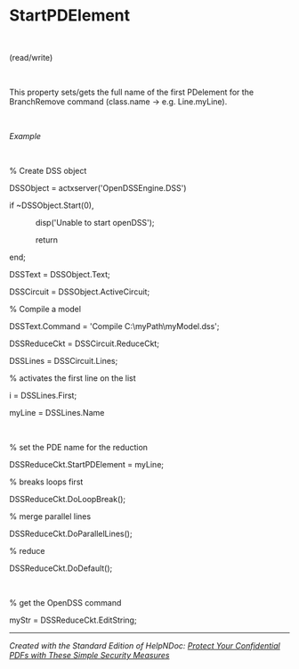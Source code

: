 # StartPDElement

&nbsp;

(read/write)

&nbsp;

This property sets/gets the full name of the first PDelement for the BranchRemove command (class.name -\> e.g. Line.myLine).

&nbsp;

*Example*

&nbsp;

% Create DSS object

DSSObject = actxserver('OpenDSSEngine.DSS')

if ~DSSObject.Start(0),

&nbsp; &nbsp; &nbsp; &nbsp; &nbsp; &nbsp; disp('Unable to start openDSS');

&nbsp; &nbsp; &nbsp; &nbsp; &nbsp; &nbsp; return

end;

DSSText = DSSObject.Text;

DSSCircuit = DSSObject.ActiveCircuit;

% Compile a model &nbsp; &nbsp;

DSSText.Command = 'Compile C:\\myPath\\myModel.dss';

DSSReduceCkt = DSSCircuit.ReduceCkt;

DSSLines = DSSCircuit.Lines;

% activates the first line on the list

i = DSSLines.First;

myLine = DSSLines.Name

&nbsp;

% set the PDE name for the reduction

DSSReduceCkt.StartPDElement = myLine;

% breaks loops first

DSSReduceCkt.DoLoopBreak();

% merge parallel lines

DSSReduceCkt.DoParallelLines();

% reduce&nbsp;

DSSReduceCkt.DoDefault();

&nbsp;

% get the OpenDSS command

myStr = DSSReduceCkt.EditString;

***
_Created with the Standard Edition of HelpNDoc: [Protect Your Confidential PDFs with These Simple Security Measures](<https://www.helpndoc.com/step-by-step-guides/how-to-generate-an-encrypted-password-protected-pdf-document/>)_
